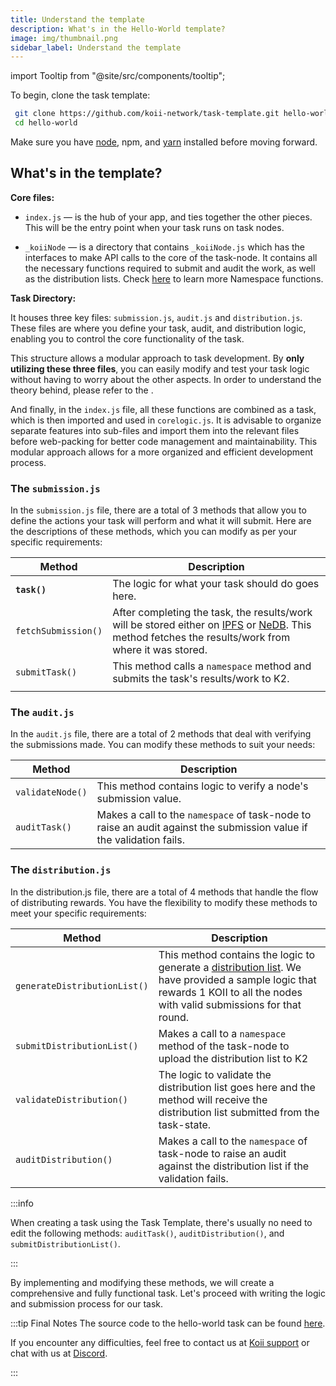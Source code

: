 ```yaml
---
title: Understand the template
description: What's in the Hello-World template?
image: img/thumbnail.png
sidebar_label: Understand the template
---
```


import Tooltip from "@site/src/components/tooltip";

To begin, clone the task template:

```bash
 git clone https://github.com/koii-network/task-template.git hello-world
 cd hello-world
```

Make sure you have [node](https://nodejs.org/en/), npm, and [yarn](https://classic.yarnpkg.com/lang/en/docs/install/#mac-stable) installed before moving forward.

## What's in the template?

**Core files:**

- `index.js` — is the hub of your app, and ties together the other pieces. This will be the entry point when your task runs on task nodes.

- `_koiiNode` — is a directory that contains `_koiiNode.js` which has the interfaces to make API calls to the core of the task-node. It contains all the necessary functions required to submit and audit the work, as well as the distribution lists. Check [here](/develop/write-a-koii-task/task-development-kit-tdk/using-the-task-namespace/) to learn more Namespace functions.

**Task Directory:**

It houses three key files: `submission.js`, `audit.js` and `distribution.js`. These files are where you define your task, audit, and distribution logic, enabling you to control the core functionality of the task.

This structure allows a modular approach to task development. By **only utilizing these three files**, you can easily modify and test your task logic without having to worry about the other aspects. In order to understand the theory behind, please refer to the <Tooltip text="Runtime Flow"/>.

And finally, in the `index.js` file, all these functions are combined as a task, which is then imported and used in `corelogic.js`. It is advisable to organize separate features into sub-files and import them into the relevant files before web-packing for better code management and maintainability. This modular approach allows for a more organized and efficient development process.

### The `submission.js`

In the `submission.js` file, there are a total of 3 methods that allow you to define the actions your task will perform and what it will submit. Here are the descriptions of these methods, which you can modify as per your specific requirements:

| Method              | Description                                                                                                                                                                                        |
| ------------------- | -------------------------------------------------------------------------------------------------------------------------------------------------------------------------------------------------- |
| **`task()`**        | The logic for what your task should do goes here.                                                                                                                                                  |
| `fetchSubmission()` | After completing the task, the results/work will be stored either on [IPFS](https://ipfs.tech/) or [NeDB](https://dbdb.io/db/nedb). This method fetches the results/work from where it was stored. |
| `submitTask()`      | This method calls a `namespace` method and submits the task's results/work to K2.                                                                                                                  |
|                     |

### The `audit.js`

In the `audit.js` file, there are a total of 2 methods that deal with verifying the submissions made. You can modify these methods to suit your needs:

| Method           | Description                                                                                                          |
| ---------------- | -------------------------------------------------------------------------------------------------------------------- |
| `validateNode()` | This method contains logic to verify a node's submission value.                                                      |
| `auditTask()`    | Makes a call to the `namespace` of task-node to raise an audit against the submission value if the validation fails. |

### The `distribution.js`

In the distribution.js file, there are a total of 4 methods that handle the flow of distributing rewards. You have the flexibility to modify these methods to meet your specific requirements:

| Method                       | Description                                                                                                                                                                                                                                                              |
| ---------------------------- | ------------------------------------------------------------------------------------------------------------------------------------------------------------------------------------------------------------------------------------------------------------------------ |
| `generateDistributionList()` | This method contains the logic to generate a [distribution list](/develop/write-a-koii-task/task-development-guide/k2-task-template/distribution-functions). We have provided a sample logic that rewards 1 KOII to all the nodes with valid submissions for that round. |
| `submitDistributionList()`   | Makes a call to a `namespace` method of the task-node to upload the distribution list to K2                                                                                                                                                                              |
| `validateDistribution()`     | The logic to validate the distribution list goes here and the method will receive the distribution list submitted from the task-state.                                                                                                                                   |
| `auditDistribution()`        | Makes a call to the `namespace` of task-node to raise an audit against the distribution list if the validation fails.                                                                                                                                                    |

:::info

When creating a task using the Task Template, there's usually no need to edit the following methods: `auditTask()`, `auditDistribution()`, and `submitDistributionList()`.

:::

By implementing and modifying these methods, we will create a comprehensive and fully functional task. Let's proceed with writing the logic and submission process for our task.

:::tip Final Notes
The source code to the hello-world task can be found [here](https://github.com/koii-network/hello-world).

If you encounter any difficulties, feel free to contact us at [Koii support](https://share.hsforms.com/1Nmy8p6zWSN2J2skJn5EcOQc20dg) or chat with us at [Discord](https://discord.com/invite/koii).

:::
